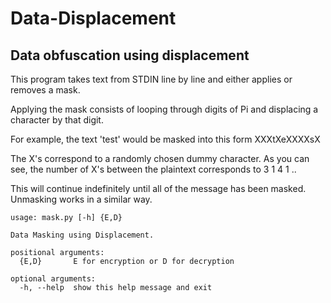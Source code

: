 # Data-Displacement
## Data obfuscation using displacement

This program takes text from STDIN line by line and either applies or removes a mask.

Applying the mask consists of looping through digits of Pi and displacing a character by that digit.

For example, the text 'test' would be masked into this form 
XXXtXeXXXXsX

The X's correspond to a randomly chosen dummy character.
As you can see, the number of X's between the plaintext corresponds to
3 1 4 1 .. 

This will continue indefinitely until all of the message has been masked.
Unmasking works in a similar way.

```
usage: mask.py [-h] {E,D}

Data Masking using Displacement.

positional arguments:
  {E,D}       E for encryption or D for decryption

optional arguments:
  -h, --help  show this help message and exit
```